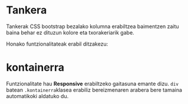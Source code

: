 Tankera
=======

Tankerak CSS bootstrap bezalako kolumna erabiltzea baimentzen zaitu baina behar ez dituzun kolore eta txorakeriarik gabe.

Honako funtzionalitateak erabil ditzakezu:

# kontainerra

Funtzionalitate hau **Responsive** erabiltzeko gaitasuna emante dizu. `div` batean `.kontainerra`klasea erabiliz bereizmenaren arabera bere tamaina automatikoki aldatuko du.

